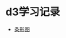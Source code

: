 # d3学习记录
* [条形图](https://github.com/tangxim/d3-learning/blob/master/bar_chart.html "bar_chart.html")
